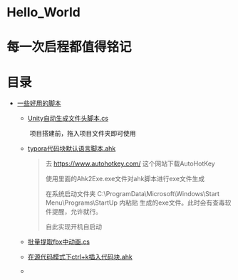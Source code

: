 # Hello_World
# 每一次启程都值得铭记

# 目录
- [一些好用的脚本](#一级标题)
	- [Unity自动生成文件头脚本.cs](https://github.com/HeartWardrum/Hello_World/blob/c966d305af0ae3457f70c0417de8e082a61cdd99/FileHeader.cs)
	
	  ​		项目搭建前，拖入项目文件夹即可使用
	
	- [typora代码块默认语言脚本.ahk](https://github.com/HeartWardrum/Hello_World/blob/d0f06c6b5a4a96f5cfa572ff205fd106b847e3e4/typora%E4%BB%A3%E7%A0%81%E5%9D%97%E9%BB%98%E8%AE%A4java%E8%84%9A%E6%9C%AC.ahk)
	
	  > 去 https://www.autohotkey.com/ 这个网站下载AutoHotKey
	  >
	  > 使用里面的Ahk2Exe.exe文件对ahk脚本进行exe文件生成
	  >
	  > 在系统启动文件夹 C:\ProgramData\Microsoft\Windows\Start Menu\Programs\StartUp 内粘贴 生成的exe文件。此时会有查毒软件提醒，允许就行。
	  >
	  > 自此实现开机自启动
	  
	- [批量提取fbx中动画.cs](https://github.com/HeartWardrum/Hello_World/blob/fedc3e44d7193f756dd76659627571744eb2b5bf/GetAnimation.cs)
	
	- [在源代码模式下ctrl+k插入代码块.ahk](https://github.com/HeartWardrum/Hello_World/blob/4874c8b4859382a14d39988687a79f8cf6bbe2d5/%E6%BA%90%E4%BB%A3%E7%A0%81%E6%A8%A1%E5%BC%8F%E4%B8%8B%E5%88%9B%E5%BB%BA%E5%AF%B9%E5%BA%94%E8%AF%AD%E8%A8%80%E4%BB%A3%E7%A0%81%E5%9D%97.ahk)
	
	- 









